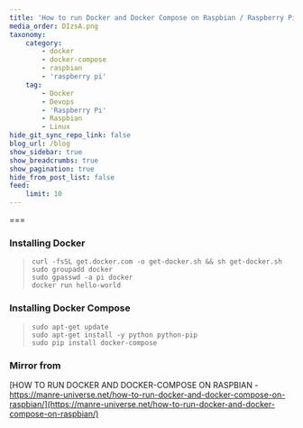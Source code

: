 ```yaml
---
title: 'How to run Docker and Docker Compose on Raspbian / Raspberry Pi'
media_order: DIzsA.png
taxonomy:
    category:
        - docker
        - docker-compose
        - raspbian
        - 'raspberry pi'
    tag:
        - Docker
        - Devops
        - 'Raspberry Pi'
        - Raspbian
        - Linux
hide_git_sync_repo_link: false
blog_url: /blog
show_sidebar: true
show_breadcrumbs: true
show_pagination: true
hide_from_post_list: false
feed:
    limit: 10
---
```


===

### Installing Docker

>     curl -fsSL get.docker.com -o get-docker.sh && sh get-docker.sh
>     sudo groupadd docker
>     sudo gpasswd -a pi docker
>     docker run hello-world
     
### Installing Docker Compose

>     sudo apt-get update
>     sudo apt-get install -y python python-pip
>     sudo pip install docker-compose
    
### Mirror from
[HOW TO RUN DOCKER AND DOCKER-COMPOSE ON RASPBIAN - https://manre-universe.net/how-to-run-docker-and-docker-compose-on-raspbian/](https://manre-universe.net/how-to-run-docker-and-docker-compose-on-raspbian/)